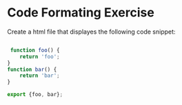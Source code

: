 # Code Formating Exercise

Create a html file that displayes the following code snippet:

``` javascript

 function foo() {
	return 'foo';
}
function bar() {
	return 'bar';
}

export {foo, bar};

```